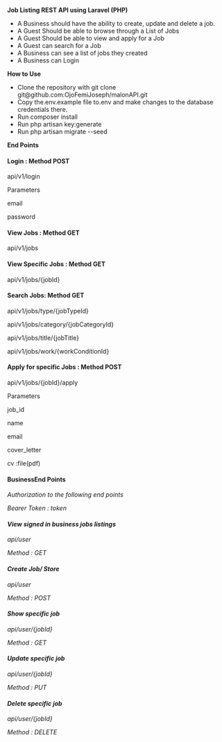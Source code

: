 <strong> Job Listing REST API using Laravel (PHP) </strong>
<ul>
<li> A Business should have the ability to create, update and delete a job. </li>
<li> A Guest Should be able to browse through a List of Jobs</li>
<li> A Guest Should be able to view and apply for a Job</li>
<li>  A Guest can search for a Job</li>
<li> A Business can see a list of jobs they created</li>
<li> A Business can Login</li>
</ul>

<Strong> How to Use </strong>
<ul>
<li>Clone the repository with git clone git@github.com:OjoFemiJoseph/malonAPI.git </li>
<li>Copy the.env.example file to.env and make changes to the database credentials there.</li>
<li>Run composer install </li>
<li>Run php artisan key:generate </li>
<li>Run php artisan migrate --seed </li>
</ul>

<strong> End Points </strong>

<h4>Login : Method POST </h4>

<p>api/v1/login </p>

<p>Parameters</p>
<p>email</p>
<p>password</p>

<h4>View Jobs : Method GET </h4>
<p>api/v1/jobs</p>

<h4>View Specific Jobs : Method GET </h4>
<p>api/v1/jobs/{jobId}</p>

<h4>Search Jobs: Method GET </h4>
<p>api/v1/jobs/type/{jobTypeId} </p>
<p>api/v1/jobs/category/{jobCategoryId} </p>
<p>api/v1/jobs/title/{jobTitle}</p>
<p>api/v1/jobs/work/{workConditionId}</p>


<h4>Apply for specific Jobs : Method POST </h4>
<p>api/v1/jobs/{jobId}/apply</p> 

<p>Parameters </p>
<p>job_id</p>
<p>name </p>
<p>email</p>
<p>cover_letter</p>
<p>cv :file(pdf) </p> 



<h4>BusinessEnd Points </h4>
<em>Authorization to the following end points <em>
<p> Bearer Token : token </p>
   
<h4>View signed in business jobs listings </h4>
<p>api/user</p> <em> Method : GET <em>
    
<h4> Create Job/ Store </h4>
<p>api/user</p> <em> Method : POST <em>
    
<h4> Show specific job </h4>
<p>api/user/{jobId}</p> <em> Method : GET <em> 
    
<h4>  Update specific job </h4>
<p>api/user/{jobId}</p> <em> Method : PUT <em> 
    
<h4>  Delete specific job </h4>
<p>api/user/{jobId}</p> <em> Method : DELETE <em>  
    



